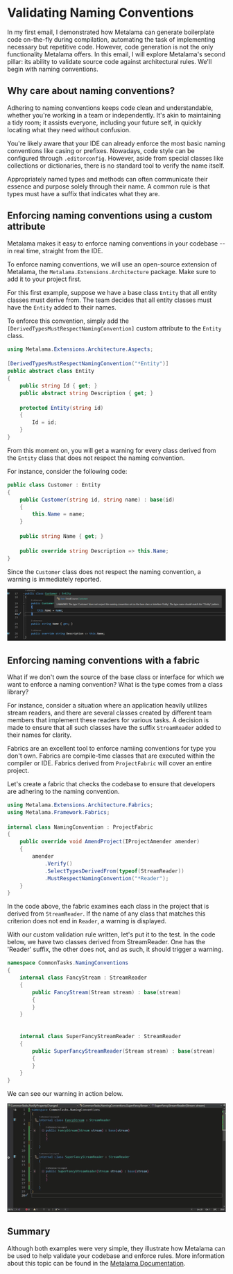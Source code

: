 # Validating Naming Conventions

In my first email, I demonstrated how Metalama can generate boilerplate code on-the-fly during compilation, automating the task of implementing necessary but repetitive code. However, code generation is not the only functionality Metalama offers. In this email, I will explore Metalama's second pillar: its ability to validate source code against architectural rules. We'll begin with naming conventions.

## Why care about naming conventions?

Adhering to naming conventions keeps code clean and understandable, whether you're working in a team or independently. It's akin to maintaining a tidy room; it assists everyone, including your future self, in quickly locating what they need without confusion.

You're likely aware that your IDE can already enforce the most basic naming conventions like casing or prefixes. Nowadays, code style can be configured through `.editorconfig`. However, aside from special classes like collections or dictionaries, there is no standard tool to verify the name itself.

Appropriately named types and methods can often communicate their essence and purpose solely through their name. A common rule is that types must have a suffix that indicates what they are.


## Enforcing naming conventions using a custom attribute

Metalama makes it easy to enforce naming conventions in your codebase -- in real time, straight from the IDE.

To enforce naming conventions, we will use an open-source extension of Metalama, the `Metalama.Extensions.Architecture` package. Make sure to add it to your project first.

For this first example, suppose we have a base class `Entity` that all entity classes must derive from. The team decides that all entity classes must have the `Entity` added to their names.

To enforce this convention, simply add the `[DerivedTypesMustRespectNamingConvention]` custom attribute to the `Entity` class.

```c#
using Metalama.Extensions.Architecture.Aspects;

[DerivedTypesMustRespectNamingConvention("*Entity")]
public abstract class Entity
{
    public string Id { get; }
    public abstract string Description { get; }

    protected Entity(string id)
    {
        Id = id;
    }
}

```

From this moment on, you will get a warning for every class derived from the `Entity` class that does not respect the naming convention.

For instance, consider the following code:

```cs
public class Customer : Entity
{
    public Customer(string id, string name) : base(id)
    {
        this.Name = name;
    }
    
    public string Name { get; }

    public override string Description => this.Name;
} 
```

Since the `Customer` class does not respect the naming convention, a warning is immediately reported.

![](images/attribute-namingconvention.png)



## Enforcing naming conventions with a fabric

What if we don't own the source of the base class or interface for which we want to enforce a naming convention? What is the type comes from a class library?

For instance, consider a situation where an application heavily utilizes stream readers, and there are several classes created by different team members that implement these readers for various tasks. A decision is made to ensure that all such classes have the suffix `StreamReader` added to their names for clarity.

Fabrics are an excellent tool to enforce namiing conventions for type you don't own. Fabrics are compile-time classes that are executed within the compiler or IDE. Fabrics derived from `ProjectFabric` will cover an entire project.

Let's create a fabric that checks the codebase to ensure that developers are adhering to the naming convention.

```c#
using Metalama.Extensions.Architecture.Fabrics;
using Metalama.Framework.Fabrics;

internal class NamingConvention : ProjectFabric
{
    public override void AmendProject(IProjectAmender amender)
    {
        amender
            .Verify()
            .SelectTypesDerivedFrom(typeof(StreamReader))
            .MustRespectNamingConvention("*Reader");
    }
}
```

In the code above, the fabric examines each class in the project that is derived from `StreamReader`. If the name of any class that matches this criterion does not end in `Reader`, a warning is displayed.

With our custom validation rule written, let's put it to the test. In the code below, we have two classes derived from StreamReader. One has the 'Reader' suffix, the other does not, and as such, it should trigger a warning.

```c#
namespace CommonTasks.NamingConventions
{
    internal class FancyStream : StreamReader
    {
        public FancyStream(Stream stream) : base(stream)
        {
        }
    }


    internal class SuperFancyStreamReader : StreamReader
    {
        public SuperFancyStreamReader(Stream stream) : base(stream)
        {
        }
    }
}
```

We can see our warning in action below.

![](images/naming-conventions-1.gif)


## Summary

Although both examples were very simple, they illustrate how Metalama can be used to help validate your codebase and enforce rules. More information about this topic can be found in the [Metalama Documentation](https://doc.postsharp.net/metalama/conceptual/architecture/naming-conventions).
